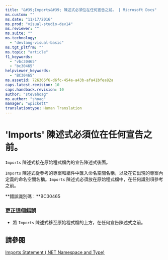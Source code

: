 ```yaml
---
title: "&#39;Imports&#39; 陳述式必須位在任何宣告之前。 | Microsoft Docs"
ms.custom: ""
ms.date: "11/17/2016"
ms.prod: "visual-studio-dev14"
ms.reviewer: ""
ms.suite: ""
ms.technology: 
  - "devlang-visual-basic"
ms.tgt_pltfrm: ""
ms.topic: "article"
f1_keywords: 
  - "vbc30465"
  - "bc30465"
helpviewer_keywords: 
  - "BC30465"
ms.assetid: 726365f6-d6fc-454a-a43b-afa41bfea82a
caps.latest.revision: 10
caps.handback.revision: 10
author: "stevehoag"
ms.author: "shoag"
manager: "wpickett"
translationtype: Human Translation
---
```

# &#39;Imports&#39; 陳述式必須位在任何宣告之前。
`Imports` 陳述式接在原始程式檔內的宣告陳述式後面。  
  
 `Imports` 陳述式從參考的專案和組件中匯入命名空間名稱，以及在它出現的專案內定義的命名空間名稱。`Imports` 陳述式必須放在原始程式檔中，在任何識別項參考之前。  
  
 **錯誤識別碼︰**BC30465  
  
### 更正這個錯誤  
  
-   將 `Imports` 陳述式移至原始程式檔的上方，在任何宣告陳述式之前。  
  
## 請參閱  
 [Imports Statement \(.NET Namespace and Type\)](../../visual-basic/language-reference/statements/imports-statement-net-namespace-and-type.md)